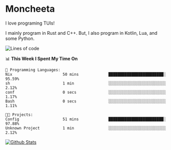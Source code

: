# Moncheeta

I love programing TUIs!

I mainly program in Rust and C++. But, I also program in Kotlin, Lua, and some Python.

<!--START_SECTION:waka-->
![Lines of code](https://img.shields.io/badge/From%20Hello%20World%20I%27ve%20Written--2%20Thousand%20lines%20of%20code-blue)

📊 **This Week I Spent My Time On** 

```text
💬 Programming Languages: 
Nix                      50 mins             ████████████████████████░   95.59% 
sh                       1 min               ░░░░░░░░░░░░░░░░░░░░░░░░░   2.12% 
conf                     0 secs              ░░░░░░░░░░░░░░░░░░░░░░░░░   1.17% 
Bash                     0 secs              ░░░░░░░░░░░░░░░░░░░░░░░░░   1.11%

🐱‍💻 Projects: 
Config                   51 mins             ████████████████████████░   97.88% 
Unknown Project          1 min               ░░░░░░░░░░░░░░░░░░░░░░░░░   2.12%

```


<!--END_SECTION:waka-->

[![Github Stats](https://github-readme-stats.vercel.app/api?username=Moncheeta&show_icons=true&hide=stars&include_all_commits=true&theme=dracula)](https://github.com/anuraghazra/github-readme-stats)
